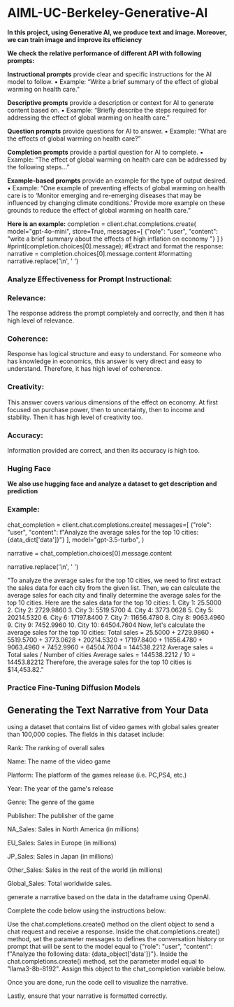 # AIML-UC-Berkeley-Generative-AI

**In this project, using Generative AI, we produce text and image. Moreover, we can train image and improve its efficiency**

**We check the relative performance of different API with following prompts:**

**Instructional prompts** provide clear and specific instructions for the AI model to follow. ▪ Example: “Write a brief summary of the effect of global warming on health care.”

**Descriptive prompts** provide a description or context for AI to generate content based on. ▪ Example: “Briefly describe the steps required for addressing the effect of global warming on health care.”

**Question prompts** provide questions for AI to answer. ▪ Example: “What are the effects of global warming on health care?”

**Completion prompts** provide a partial question for AI to complete. ▪ Example: “The effect of global warming on health care can be addressed by the following steps…”

**Example-based prompts** provide an example for the type of output desired. ▪ Example: “One example of preventing effects of global warming on health care is to ‘Monitor emerging and re-emerging diseases that may be influenced by changing climate conditions.’ Provide more example on these grounds to reduce the effect of global warming on health care.”

**Here is an example:**
completion = client.chat.completions.create(
  model="gpt-4o-mini",
  store=True,
  messages=[
    {"role": "user", "content": "write a brief summary about the effects of high inflation on economy "}
  ]
)
#print(completion.choices[0].message);
#Extract and format the response:
narrative = completion.choices[0].message.content
#formatting
narrative.replace('\n', ' ')

### Analyze Effectiveness for Prompt Instructional:

### Relevance:

The response address the prompt completely and correctly, and then it has high level of relevance.

### Coherence:

Response has logical structure and easy to understand. For someone who has knowledge in economics, this answer is very direct and easy to understand. Therefore, it has high level of coherence.

### Creativity:

This answer covers various dimensions of the effect on economy. At first focused on purchase power, then to uncertainty, then to income and stability. Then it has high level of creativity too.

### Accuracy:

Information provided are correct, and then its accuracy is high too.

### **Huging Face**
**We also use hugging face and analyze a dataset to get description and prediction**
### Example: 
chat_completion = client.chat.completions.create(
    messages=[
        {"role": "user", "content":  f"Analyze the average sales for the top 10 cities: {data_dict['data']}"}
    ],
    model="gpt-3.5-turbo",
)

narrative = chat_completion.choices[0].message.content

narrative.replace('\n', ' ')
     
"To analyze the average sales for the top 10 cities, we need to first extract the sales data for each city from the given list. Then, we can calculate the average sales for each city and finally determine the average sales for the top 10 cities.  Here are the sales data for the top 10 cities: 1. City 1: 25.5000 2. City 2: 2729.9860 3. City 3: 5519.5700 4. City 4: 3773.0628 5. City 5: 20214.5320 6. City 6: 17197.8400 7. City 7: 11656.4780 8. City 8: 9063.4960 9. City 9: 7452.9960 10. City 10: 64504.7604  Now, let's calculate the average sales for the top 10 cities:  Total sales = 25.5000 + 2729.9860 + 5519.5700 + 3773.0628 + 20214.5320 + 17197.8400 + 11656.4780 + 9063.4960 + 7452.9960 + 64504.7604 = 144538.2212  Average sales = Total sales / Number of cities Average sales = 144538.2212 / 10 = 14453.82212  Therefore, the average sales for the top 10 cities is $14,453.82."


### Practice Fine-Tuning Diffusion Models


## Generating the Text Narrative from Your Data
using a dataset that contains list of video games with global sales greater than 100,000 copies. The fields in this dataset include:

Rank: The ranking of overall sales

Name: The name of the video game

Platform: The platform of the games release (i.e. PC,PS4, etc.)

Year: The year of the game's release

Genre: The genre of the game

Publisher: The publisher of the game

NA_Sales: Sales in North America (in millions)

EU_Sales: Sales in Europe (in millions)

JP_Sales: Sales in Japan (in millions)

Other_Sales: Sales in the rest of the world (in millions)

Global_Sales: Total worldwide sales.


 generate a narrative based on the data in the dataframe using OpenAI.

Complete the code below using the instructions below:

Use the chat.completions.create() method on the client object to send a chat request and receive a response.
Inside the chat.completions.create() method, set the parameter messages to defines the conversation history or prompt that will be sent to the model equal to {"role": "user", "content":  f"Analyze the following data: {data_object['data']}"}.
Inside the chat.completions.create() method, set the parameter model equal to "llama3-8b-8192".
Assign this object to the chat_completion variable below.

Once you are done, run the code cell to visualize the narrative.

Lastly, ensure that your narrative is formatted correctly.


